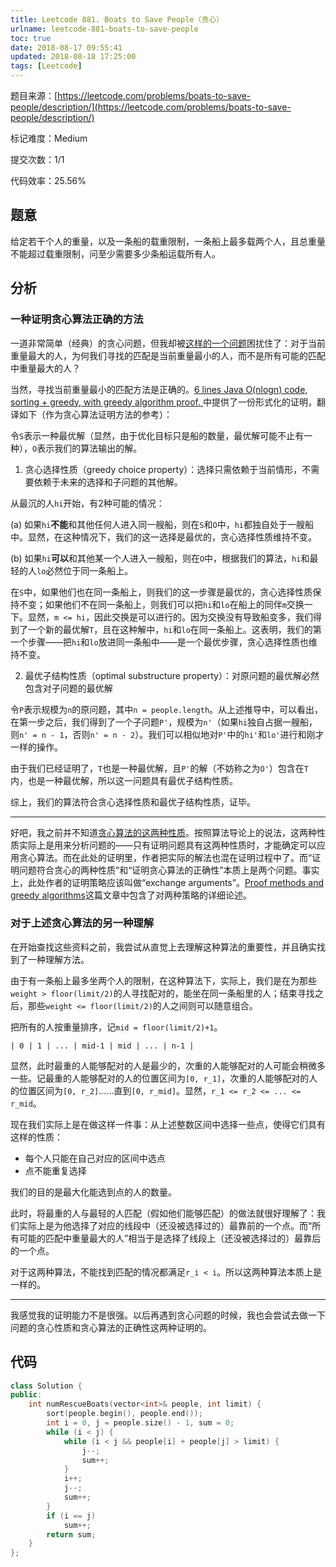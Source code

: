 ```yaml
---
title: Leetcode 881. Boats to Save People（贪心）
urlname: leetcode-881-boats-to-save-people
toc: true
date: 2018-08-17 09:55:41
updated: 2018-08-18 17:25:00
tags: [Leetcode]
---
```


题目来源：[https://leetcode.com/problems/boats-to-save-people/description/](https://leetcode.com/problems/boats-to-save-people/description/)

标记难度：Medium

提交次数：1/1

代码效率：25.56%

## 题意

给定若干个人的重量，以及一条船的载重限制，一条船上最多载两个人，且总重量不能超过载重限制，问至少需要多少条船运载所有人。

## 分析

### 一种证明贪心算法正确的方法

一道非常简单（经典）的贪心问题，但我却被[这样的一个问题](https://leetcode.com/problems/boats-to-save-people/discuss/156748/Python-short-2-pointer-solution-and-some-thoughts)困扰住了：对于当前重量最大的人，为何我们寻找的匹配是当前重量最小的人，而不是所有可能的匹配中重量最大的人？

当然，寻找当前重量最小的匹配方法是正确的。[6 lines Java O(nlogn) code, sorting + greedy, with greedy algorithm proof. ](https://leetcode.com/problems/boats-to-save-people/discuss/156855/6-lines-Java-O%28nlogn%29-code-sorting-+-greedy-with-greedy-algorithm-proof.)中提供了一份形式化的证明，翻译如下（作为贪心算法证明方法的参考）：

令`S`表示一种最优解（显然，由于优化目标只是船的数量，最优解可能不止有一种），`O`表示我们的算法输出的解。

1. 贪心选择性质（greedy choice property）：选择只需依赖于当前情形，不需要依赖于未来的选择和子问题的其他解。

从最沉的人`hi`开始，有2种可能的情况：

(a) 如果`hi`**不能**和其他任何人进入同一艘船，则在`S`和`O`中，`hi`都独自处于一艘船中。显然，在这种情况下，我们的这一选择是最优的，贪心选择性质维持不变。

(b) 如果`hi`**可以**和其他某一个人进入一艘船，则在`O`中，根据我们的算法，`hi`和最轻的人`lo`必然位于同一条船上。

在`S`中，如果他们也在同一条船上，则我们的这一步骤是最优的，贪心选择性质保持不变；如果他们不在同一条船上，则我们可以把`hi`和`lo`在船上的同伴`m`交换一下。显然，`m <= hi`，因此交换是可以进行的。因为交换没有导致船变多，我们得到了一个新的最优解`T`，且在这种解中，`hi`和`lo`在同一条船上。这表明，我们的第一个步骤——把`hi`和`lo`放进同一条船中——是一个最优步骤，贪心选择性质也维持不变。

2. 最优子结构性质（optimal substructure property）：对原问题的最优解必然包含对子问题的最优解

令`P`表示规模为`n`的原问题，其中`n = people.length`。从上述推导中，可以看出，在第一步之后，我们得到了一个子问题`P'`，规模为`n'`（如果`hi`独自占据一艘船，则`n' = n - 1`，否则`n' = n - 2`）。我们可以相似地对`P'`中的`hi'`和`lo'`进行和刚才一样的操作。

由于我们已经证明了，`T`也是一种最优解，且`P'`的解（不妨称之为`O'`）包含在`T`内，也是一种最优解，所以这一问题具有最优子结构性质。

综上，我们的算法符合贪心选择性质和最优子结构性质，证毕。

---

好吧，我之前并不知道[贪心算法的这两种性质](https://en.wikipedia.org/wiki/Greedy_algorithm)。按照算法导论上的说法，这两种性质实际上是用来分析问题的——只有证明问题具有这两种性质时，才能确定可以应用贪心算法。而在此处的证明里，作者把实际的解法也混在证明过程中了。而“证明问题符合贪心的两种性质”和“证明贪心算法的正确性”本质上是两个问题。事实上，此处作者的证明策略应该叫做“exchange arguments”。[Proof methods and greedy algorithms](http://www.idi.ntnu.no/~mlh/algkon/greedy.pdf)这篇文章中包含了对两种策略的详细论述。

### 对于上述贪心算法的另一种理解

在开始查找这些资料之前，我尝试从直觉上去理解这种算法的重要性，并且确实找到了一种理解方法。

由于有一条船上最多坐两个人的限制，在这种算法下，实际上，我们是在为那些`weight > floor(limit/2)`的人寻找配对的，能坐在同一条船里的人；结束寻找之后，那些`weight <= floor(limit/2)`的人之间则可以随意组合。

把所有的人按重量排序，记`mid = floor(limit/2)+1`。

```
| 0 | 1 | ... | mid-1 | mid | ... | n-1 |
```

显然，此时最重的人能够配对的人是最少的，次重的人能够配对的人可能会稍微多一些。记最重的人能够配对的人的位置区间为`[0, r_1]`，次重的人能够配对的人的位置区间为`[0, r_2]`……直到`[0, r_mid]`。显然，`r_1 <= r_2 <= ... <= r_mid`。

现在我们实际上是在做这样一件事：从上述整数区间中选择一些点，使得它们具有这样的性质：

* 每个人只能在自己对应的区间中选点
* 点不能重复选择

我们的目的是最大化能选到点的人的数量。

此时，将最重的人与最轻的人匹配（假如他们能够匹配）的做法就很好理解了：我们实际上是为他选择了对应的线段中（还没被选择过的）最靠前的一个点。而“所有可能的匹配中重量最大的人”相当于是选择了线段上（还没被选择过的）最靠后的一个点。

对于这两种算法，不能找到匹配的情况都满足`r_i < i`。所以这两种算法本质上是一样的。

---

我感觉我的证明能力不是很强。以后再遇到贪心问题的时候，我也会尝试去做一下问题的贪心性质和贪心算法的正确性这两种证明的。

## 代码

```cpp
class Solution {
public:
    int numRescueBoats(vector<int>& people, int limit) {
        sort(people.begin(), people.end());
        int i = 0, j = people.size() - 1, sum = 0;
        while (i < j) {
            while (i < j && people[i] + people[j] > limit) {
                j--;
                sum++;
            }
            i++;
            j--;
            sum++;
        }
        if (i == j)
            sum++;
        return sum;
    }
};
```
